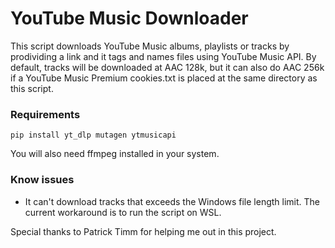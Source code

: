 # YouTube Music Downloader
This script downloads YouTube Music albums, playlists or tracks by prodividing a link and it tags and names files using YouTube Music API. By default, tracks will be downloaded at AAC 128k, but it can also do AAC 256k if a YouTube Music Premium cookies.txt is placed at the same directory as this script.

### Requirements
    pip install yt_dlp mutagen ytmusicapi
You will also need ffmpeg installed in your system.

### Know issues
* It can't download tracks that exceeds the Windows file length limit. The current workaround is to run the script on WSL.
    
Special thanks to Patrick Timm for helping me out in this project.
